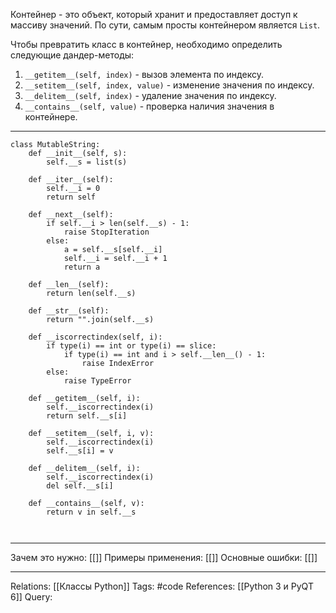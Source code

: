 Контейнер - это объект, который хранит и предоставляет доступ к массиву значений. По сути, самым просты контейнером является `List`. 

Чтобы превратить класс в контейнер, необходимо определить следующие дандер-методы:
1. `__getitem__(self, index)` - вызов элемента по индексу.
2. `__setitem__(self, index, value)` - изменение значения по индексу. 
3. `__delitem__(self, index)` - удаление значения по индексу.
4. `__contains__(self, value)` - проверка наличия значения в контейнере. 

___
```
class MutableString:
	def __init__(self, s):
		self.__s = list(s)
  
	def __iter__(self):
		self.__i = 0
		return self
		
	def __next__(self):
		if self.__i > len(self.__s) - 1:
			raise StopIteration
		else:
			a = self.__s[self.__i]
			self.__i = self.__i + 1
			return a
			
	def __len__(self):
		return len(self.__s)
	
	def __str__(self):
		return "".join(self.__s)
		
	def __iscorrectindex(self, i):
		if type(i) == int or type(i) == slice:
			if type(i) == int and i > self.__len__() - 1:
				raise IndexError
		else:
			raise TypeError
			
	def __getitem__(self, i):
		self.__iscorrectindex(i)
		return self.__s[i]
		
	def __setitem__(self, i, v):
		self.__iscorrectindex(i)
		self.__s[i] = v
		
	def __delitem__(self, i):
		self.__iscorrectindex(i)
		del self.__s[i]
		
	def __contains__(self, v):
		return v in self.__s



```
___
Зачем это нужно: [[]] 
Примеры применения: [[]] 
Основные ошибки: [[]]
___
Relations: [[Классы Python]] 
Tags: #code
References: [[Python 3 и PyQT 6]] 
Query: 